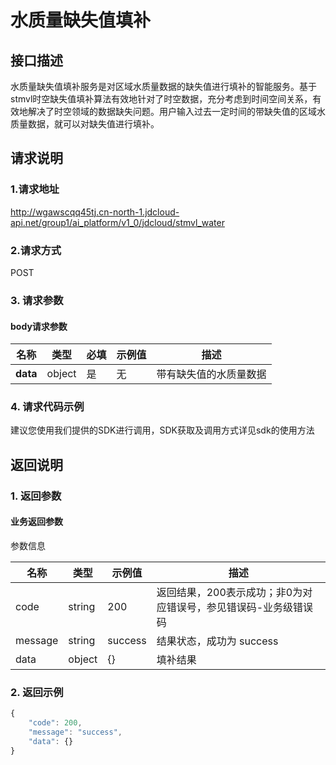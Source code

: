# 水质量缺失值填补

## 接口描述
水质量缺失值填补服务是对区域水质量数据的缺失值进行填补的智能服务。基于stmvl时空缺失值填补算法有效地针对了时空数据，充分考虑到时间空间关系，有效地解决了时空领域的数据缺失问题。用户输入过去一定时间的带缺失值的区域水质量数据，就可以对缺失值进行填补。
## 请求说明

### 1.请求地址
http://wgawscqq45tj.cn-north-1.jdcloud-api.net/group1/ai_platform/v1_0/jdcloud/stmvl_water

### 2.请求方式
POST

### 3. 请求参数

####  body请求参数
|名称|类型|必填|示例值|描述|
|---|---|---|---|---|
|**data**|object| 是 | 无 | 带有缺失值的水质量数据|

### 4. 请求代码示例
建议您使用我们提供的SDK进行调用，SDK获取及调用方式详见sdk的使用方法

## 返回说明

### 1. 返回参数

#### 业务返回参数
参数信息

|名称|类型|示例值|描述|
|---|---|---|---|
|code|string | 200 | 返回结果，200表示成功；非0为对应错误号，参见错误码-业务级错误码|
|message|string | success | 结果状态，成功为 success |
|data| object | {} | 填补结果 |

### 2. 返回示例
```js
{
    "code": 200,
    "message": "success",
    "data": {}
}
```